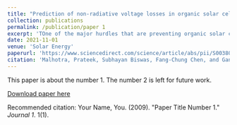 ```yaml
---
title: "Prediction of non-radiative voltage losses in organic solar cells using machine learning"
collection: publications
permalink: /publication/paper 1
excerpt: 'TOne of the major hurdles that are preventing organic solar cells (OSCs) from leading the efficiency chart is non-radiative voltage loss (ΔVNR). So far, however, not much effort is made to predict voltage losses and unravel the correlation of losses with electronic and structural descriptors. From the literature, we create a dataset consisting of 154 unique donor:acceptor combinations with reported ΔVNR. The dataset includes information about frontier molecular orbitals (FMO), optical bandgap (Eg), molecular descriptors, and molecular fingerprints. Four machine learning (ML) algorithms (random forest regressor, gradient boosting regressor, support vector regressor, and artificial neural network) are used to predict non-radiative voltage loss and the results obtained are compared on the basis of Pearson rs, root mean squared errors, and mean absolute percentage errors.'
date: 2021-11-01
venue: 'Solar Energy'
paperurl: 'https://www.sciencedirect.com/science/article/abs/pii/S0038092X21008136'
citation: 'Malhotra, Prateek, Subhayan Biswas, Fang-Chung Chen, and Ganesh D. Sharma. "Prediction of non-radiative voltage losses in organic solar cells using machine learning." Solar Energy 228 (2021): 175-186.'
---
```

This paper is about the number 1. The number 2 is left for future work.

[Download paper here](http://prateek-malhotra.github.io/files/Paper1.pdf)

Recommended citation: Your Name, You. (2009). "Paper Title Number 1." <i>Journal 1</i>. 1(1).